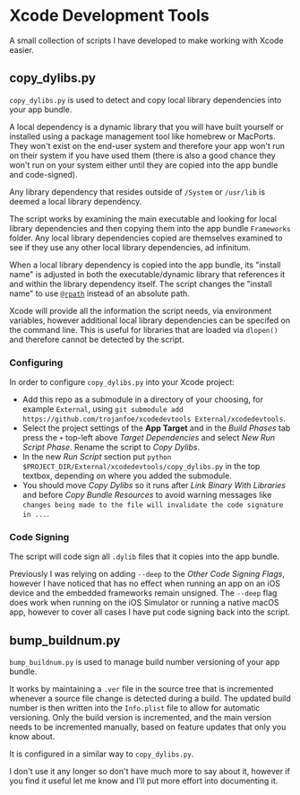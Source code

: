 # Xcode Development Tools

A small collection of scripts I have developed to make working with Xcode easier.

## copy_dylibs.py
`copy_dylibs.py` is used to detect and copy local library dependencies into your app bundle.

A local dependency is a dynamic library that you will have built yourself or installed using a package management tool like homebrew or MacPorts.  They won't exist on the end-user system and therefore your app won't run on their system if you have used them (there is also a good chance they won't run on your system either until they are copied into the app bundle and code-signed).

Any library dependency that resides outside of `/System` or `/usr/lib` is deemed a local library dependency.

The script works by examining the main executable and looking for local library dependencies and then copying them into the app bundle `Frameworks` folder.  Any local library dependencies copied are themselves examined to see if they use any other local library dependencies, ad infinitum.

When a local library dependency is copied into the app bundle, its "install name" is adjusted in both the executable/dynamic library that references it and within the library dependency itself.  The script changes the "install name" to use [`@rpath`](https://developer.apple.com/library/archive/documentation/DeveloperTools/Conceptual/DynamicLibraries/100-Articles/RunpathDependentLibraries.html) instead of an absolute path.

Xcode will provide all the information the script needs, via environment variables, however additional local library dependencies can be specifed on the command line. This is useful for libraries that are loaded via `dlopen()` and therefore cannot be detected by the script.


### Configuring
In order to configure `copy_dylibs.py` into your Xcode project:

- Add this repo as a submodule in a directory of your choosing, for example `External`, using `git submodule add https://github.com/trojanfoe/xcodedevtools External/xcodedevtools`.
- Select the project settings of the **App Target** and in the *Build Phases* tab press the `+` top-left above *Target Dependencies* and select *New Run Script Phase*.  Rename the script to *Copy Dylibs*.
- In the new *Run Script* section put `python $PROJECT_DIR/External/xcodedevtools/copy_dylibs.py` in the top textbox, depending on where you added the submodule.
- You should move *Copy Dylibs* so it runs after *Link Binary With Libraries* and before *Copy Bundle Resources* to avoid warning messages like `changes being made to the file will invalidate the code signature in ...`.


### Code Signing
The script will code sign all `.dylib` files that it copies into the app bundle.

Previously I was relying on adding `--deep` to the *Other Code Signing Flags*, however I have noticed that has no effect when running an app on an iOS device and the embedded frameworks remain unsigned.  The `--deep` flag does work when running on the iOS Simulator or running a native macOS app, however to cover all cases I have put code signing back into the script.

## bump_buildnum.py
`bump_buildnum.py` is used to manage build number versioning of your app bundle.

It works by maintaining a `.ver` file in the source tree that is incremented whenever a source file change is detected during a build.  The updated build number is then written into the `Info.plist` file to allow for automatic versioning.  Only the build version is incremented, and the main version needs to be incremented manually, based on feature updates that only you know about.

It is configured in a similar way to `copy_dylibs.py`.

I don't use it any longer so don't have much more to say about it, however if you find it useful let me know and I'll put more effort into documenting it.
